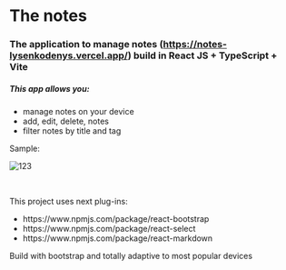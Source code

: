 # The notes

### The application to manage notes (https://notes-lysenkodenys.vercel.app/) build in React JS + TypeScript + Vite

<h5>This app allows you:</h5>
<ul>
<li>manage notes on your device</li>
<li>add, edit, delete, notes </li>
<li>filter notes by title and tag</li>
</ul>

<p>Sample:</p>

![123](https://github.com/LysenkoDenys/note-taking/assets/105970854/7a04e6f4-b7cc-4ede-985f-a9f617fe96cb)

<br/>
<p>This project uses next plug-ins:</p>
<ul>
<li>https://www.npmjs.com/package/react-bootstrap</li>
<li>https://www.npmjs.com/package/react-select</li>
<li>https://www.npmjs.com/package/react-markdown</li>

</ul>

<p>Build with bootstrap and totally adaptive to most popular devices</p>
